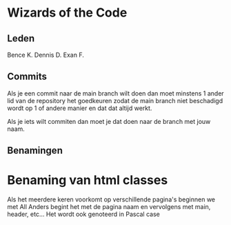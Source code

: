 # Wizards of the Code

## Leden
Bence K. 
Dennis D. 
Exan F. 

## Commits
Als je een commit naar de main branch wilt doen dan moet minstens 1 ander lid van de repository het goedkeuren zodat de main branch niet beschadigd wordt op 1 of andere manier en dat dat altijd werkt. 

Als je iets wilt commiten dan moet je dat doen naar de branch met jouw naam.  

## Benamingen
# Benaming van html classes
Als het meerdere keren voorkomt op verschillende pagina's beginnen we met All
Anders begint het met de pagina naam en vervolgens met main, header, etc...
Het wordt ook genoteerd in Pascal case